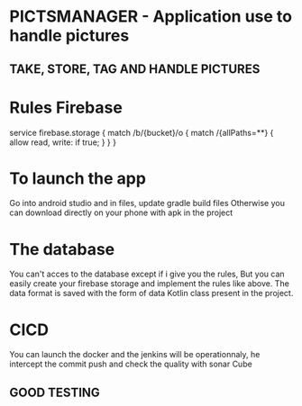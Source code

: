 # PICTSMANAGER - Application use to handle pictures

## TAKE, STORE, TAG AND HANDLE PICTURES

# Rules Firebase

service firebase.storage {
  match /b/{bucket}/o {
    match /{allPaths=**} {
      allow read, write: if true;
    }
  }
} 


# To launch the app

Go into android studio and in files, update gradle build files
Otherwise you can download directly on your phone with apk in the project

# The database
You can't acces to the database except if i give you the rules,
But you can easily create your firebase storage and implement the rules like above.
The data format is saved with the form of data Kotlin class present in the project.

# CICD 
You can launch the docker and the jenkins will be operationnaly, he intercept the commit push and check the quality with sonar Cube

## GOOD TESTING
